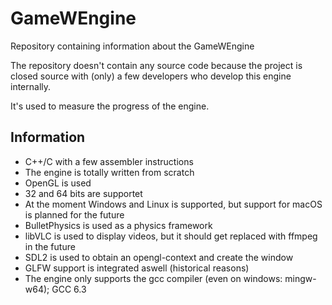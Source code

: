 # GameWEngine
Repository containing information about the GameWEngine

The repository doesn't contain any source code because the project is closed source with (only) a few developers who develop this engine internally.

It's used to measure the progress of the engine.

## Information

+ C++/C with a few assembler instructions
+ The engine is totally written from scratch
+ OpenGL is used
+ 32 and 64 bits are supportet
+ At the moment Windows and Linux is supported, but support for macOS is planned for the future
+ BulletPhysics is used as a physics framework
+ libVLC is used to display videos, but it should get replaced with ffmpeg in the future
+ SDL2 is used to obtain an opengl-context and create the window
+ GLFW support is integrated aswell (historical reasons)
+ The engine only supports the gcc compiler (even on windows: mingw-w64); GCC 6.3
